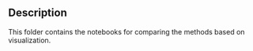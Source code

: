 Description
---

This folder contains the notebooks for comparing the methods based on visualization.
